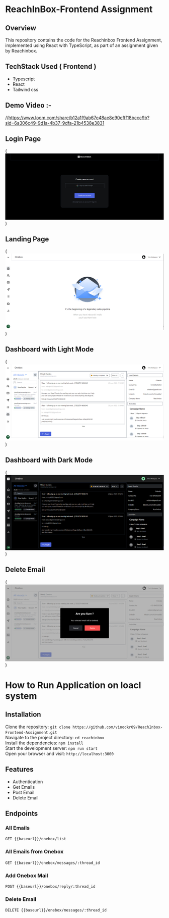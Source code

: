 # ReachInBox-Frontend Assignment

## Overview
This repository contains the code for the Reachinbox Frontend Assignment, implemented using React with TypeScript, as part of an assignment given by Reachinbox.

## TechStack Used ( Frontend )
  - Typescript
  - React
  - Tailwind css


## Demo Video :- 
//https://www.loom.com/share/b12a1f9ab67e48ae8e90efff18bccc9b?sid=6a306c49-9d1a-4b37-9dfa-21b4538e3831

## Login Page

(![login page](<reachinbox/src/assets/Login Page.png>))

## Landing Page

(![landing page](<reachinbox/src/assets/Landing Page.png>))

## Dashboard with Light Mode
 
(![Dashboard light](<reachinbox/src/assets/Dashboard with Light mode.png>))

## Dashboard with Dark Mode

(![Dashboard dark](<reachinbox/src/assets/Dashboard with Dark mode.png>))

## Delete Email 

(![Email](<reachinbox/src/assets/Delete mail.png>))



 # How to Run Application on loacl system <br/>
 
   <h2>Installation</h2>
   
   Clone the repository:   ``` git clone https://github.com/vinodkr09/ReachInbox-Frontend-Assignment.git  ``` <br/>
   Navigate to the project directory:   ``` cd reachinbox ``` <br/>
   Install the dependencies:   ``` npm install ``` <br/>
   Start the development server:   ``` npm run start ``` <br/>
   Open your browser and visit:   ``` http://localhost:3000 ``` <br/>
   

   ## Features 
   
  - Authentication
  - Get Emails
  - Post Email
  - Delete Email


   <h2>Endpoints</h2>
   <h3>All Emails</h3>
   <pre><code>GET {{baseurl}}/onebox/list </code></pre>

   <h3>All Emails from Onebox</h3>
   <pre><code>GET {{baseurl}}/onebox/messages/:thread_id </code></pre>

   <h3>Add Onebox Mail</h3>
   <pre><code>POST {{baseurl}}/onebox/reply/:thread_id </code></pre>

   <h3>Delete Email</h3>
   <pre><code>DELETE {{baseurl}}/onebox/messages/:thread_id </code></pre>

 
   
